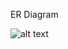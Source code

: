 ER Diagram

![alt text](https://github.com/bquigley1/TFS/blob/db_update/database/Data%20Model%20ER%20Diagram.PNG)

